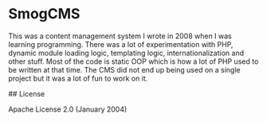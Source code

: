 # SmogCMS

This was a content management system I wrote in 2008 when I was learning programming. There was a lot of experimentation with PHP, dynamic module loading logic, templating logic, internationalization and other stuff. Most of the code is static OOP which is how a lot of PHP used to be written at that time. The CMS did not end up being used on a single project but it was a lot of fun to work on it.

## License

Apache License 2.0 (January 2004)

